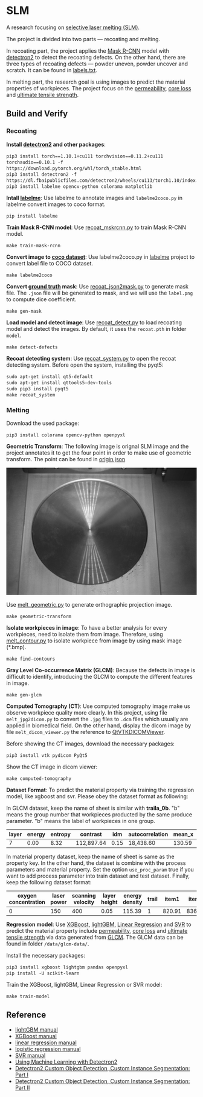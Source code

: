 # SLM
A research focusing on [selective laser melting (SLM)](https://en.wikipedia.org/wiki/Selective_laser_melting).

The project is divided into two parts — recoating and melting.

In recoating part, the project applies the [Mask R-CNN](https://github.com/matterport/Mask_RCNN) model with [detectron2](https://ai.facebook.com/tools/detectron2/) to detect the recoating defects. On the other hand, there are three types of recoating defects — powder uneven, powder uncover and scratch. It can be found in [labels.txt](/data/recoat/labels.txt).

In melting part, the research goal is using images to predict the material properties of workpieces. The project focus on the [permeability](https://en.wikipedia.org/wiki/Permeability_(electromagnetism)), [core loss](https://en.wikipedia.org/wiki/Magnetic_core#Core_loss) and [ultimate tensile strength](https://en.wikipedia.org/wiki/Ultimate_tensile_strength).

## Build and Verify
### Recoating
**Install [detectron2](https://ai.facebook.com/tools/detectron2/) and other packages**:
```
pip3 install torch==1.10.1+cu111 torchvision==0.11.2+cu111 torchaudio==0.10.1 -f https://download.pytorch.org/whl/torch_stable.html
pip3 install detectron2 -f   https://dl.fbaipublicfiles.com/detectron2/wheels/cu113/torch1.10/index.html
pip3 install labelme opencv-python colorama matplotlib
```

**Intall [labelme](https://github.com/wkentaro/labelme)**: Use labelme to annotate images and `labelme2coco.py` in labelme convert images to coco format.
```
pip install labelme
```

**Train Mask R-CNN model**: Use [recoat_mskrcnn.py](recoat_mskrcnn.py) to train Mask R-CNN model.
```
make train-mask-rcnn
```

**Convert image to [coco dataset](https://cocodataset.org)**: Use labelme2coco.py in [labelme](https://github.com/wkentaro/labelme) project to convert label file to COCO dataset.
```
make labelme2coco
```

**Convert [ground truth](https://en.wikipedia.org/wiki/Ground_truth) mask**: Use [recoat_json2mask.py](recoat_json2mask.py) to generate mask file. The `.json` file will be generated to mask, and we will use the `label.png` to compute dice coefficient.
```
make gen-mask
```

**Load model and detect image**: Use [recoat_detect.py](recoat_detect.py) to load recoating model and detect the images. By default, it uses the `recoat.pth` in folder `model`.
```
make detect-defects
```

**Recoat detecting system**: Use [recoat_system.py](recoat_system.py) to open the recoat detecting system. Before open the system, installing the pyqt5:
```
sudo apt-get install qt5-default
sudo apt-get install qttools5-dev-tools
sudo pip3 install pyqt5
make recoat_system
```

### Melting
Download the used package:
```
pip3 install colorama opencv-python openpyxl
```

**Geometric Transform**: The following image is orignal SLM image and the project annotates it to get the four point in order to make use of geometric transform. The point can be found in [origin.json](data/geometric/origin.json)

![](data/geometric/origin.jpg)

Use [melt_geometric.py](melt_geometric.py) to generate orthographic projection image.
```
make geometric-transform
```

**Isolate workpieces in image**: To have a better analysis for every workpieces, need to isolate them from image. Therefore, using [melt_contour.py](melt_contour.py) to isolate workpiece from image by using mask image (*.bmp).
```
make find-contours
```

**Gray Level Co-occurrence Matrix (GLCM)**: Because the defects in image is difficult to identify, introducing the GLCM to compute the different features in image.
```
make gen-glcm
```

**Computed Tomography (CT)**: Use computed tomography image make us observe workpiece quality more clearly. In this project, using file `melt_jpg2dicom.py` to convert the `.jpg` files to `.dcm` files which usually are applied in biomedical field. On the other hand, display the dicom image by file `melt_dicom_viewer.py` the reference to [QtVTKDICOMViewer](https://github.com/RasmusRPaulsen/QtVTKDICOMViewer).

Before showing the CT images, download the necessary packages:
```
pip3 install vtk pydicom PyQt5
```

Show the CT image in dicom viewer:
```
make computed-tomography
```

**Dataset Format**: To predict the material property via training the regression model, like xgboost and svr. Please obey the dataset format as following:

In GLCM dataset, keep the name of sheet is similar with **traila_0b**. "b" means the group number that workpieces producted by the same produce parameter. "b" means the label of workpieces in one group.

| layer | energy | entropy | contrast | idm | autocorrelation | mean_x | mean_y | variance_x | variance_y | standard_deviation_x | standard_deviation_y | correlation | dissimilarity |
| ----- | ------ | ------- | -------- | --- | --------------- | ------ | ------ | ---------- | ---------- | -------------------- | -------------------- | ----------- | ------------- |
| 7 | 0.00 | 8.32 | 112,897.64 | 0.15 | 18,438.60 | 130.59 | 130.55 | 1,592.05 | 1,592.05 | 39.90 |　39.90 | 0.87 | 10.53 |

In material property dataset, keep the name of sheet is same as the property key. In the other hand, the dataset is combine with the process parameters and material property. Set the option `use_proc_param` true if you want to add process parameter into train dataset and test dataset. Finally, keep the following dataset format:

| oxygen concentration | laser power | scanning velocity | layer height | energy density | trail | item1 | item2 | item3 | item4 | item5 | item6 |
| -------------------- | ----------- | ----------------- | ------ | -------------- | ----- | ----- | ----- | ----- | ----- | ----- | ----- |
| 0 | 150 | 400 | 0.05 | 115.39 | 1 | 820.91 | 836.36 | X | X | 842.98 | X |

**Regression model**: Use [XGBoost](https://github.com/dmlc/xgboost), [lightGBM](https://github.com/microsoft/LightGBM), [Linear Regression](https://scikit-learn.org/stable/modules/generated/sklearn.linear_model.LinearRegression.html) and [SVR](https://scikit-learn.org/stable/modules/generated/sklearn.svm.SVR.html) to predict the material property include [permeability](https://en.wikipedia.org/wiki/Permeability_(electromagnetism)), [core loss](https://en.wikipedia.org/wiki/Magnetic_core#Core_loss) and [ultimate tensile strength](https://en.wikipedia.org/wiki/Ultimate_tensile_strength) via data generated from [GLCM](https://en.wikipedia.org/wiki/Co-occurrence_matrix#Other_applications). The GLCM data can be found in folder `/data/glcm-data/`.

Install the necessary packages:
```
pip3 install xgboost lightgbm pandas openpyxl
pip install -U scikit-learn
```

Train the XGBoost, lightGBM, Linear Regression or SVR model:
```
make train-model
```

## Reference
* [lightGBM manual](https://lightgbm.readthedocs.io/en/v3.3.2/)
* [XGBoost manual](https://xgboost.readthedocs.io/en/stable/)
* [linear regression manual](https://scikit-learn.org/stable/modules/generated/sklearn.linear_model.LinearRegression.html)
* [logistic regression manual](https://scikit-learn.org/stable/modules/generated/sklearn.linear_model.LogisticRegression.html)
* [SVR manual](https://scikit-learn.org/stable/modules/generated/sklearn.svm.SVR.html)
* [Using Machine Learning with Detectron2](https://www.youtube.com/watch?v=eUSgtfK4ivk&ab_channel=MetaOpenSource)
* [Detectron2 Custom Object Detection, Custom Instance Segmentation: Part I](https://www.youtube.com/watch?v=ffTURA0JM1Q&ab_channel=TheCodingBug)
* [Detectron2 Custom Object Detection, Custom Instance Segmentation: Part II](https://www.youtube.com/watch?v=GoItxr16ae8&ab_channel=TheCodingBug)
